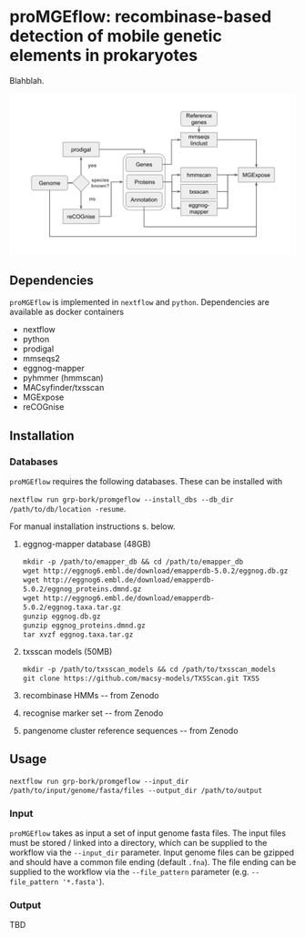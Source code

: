 # proMGEflow: recombinase-based detection of mobile genetic elements in prokaryotes

Blahblah.

![proMGE_workflow](docs/img/proMGEflow.svg)

Dependencies
------------


`proMGEflow` is implemented in `nextflow` and `python`. Dependencies are available as docker containers

- nextflow
- python
- prodigal
- mmseqs2
- eggnog-mapper
- pyhmmer (hmmscan)
- MACsyfinder/txsscan
- MGExpose
- reCOGnise

Installation
------------

### Databases

`proMGEflow` requires the following databases. These can be installed with

`nextflow run grp-bork/promgeflow --install_dbs --db_dir /path/to/db/location -resume`. 

For manual installation instructions s. below.

1. eggnog-mapper database (48GB)
	```
	mkdir -p /path/to/emapper_db && cd /path/to/emapper_db
	wget http://eggnog6.embl.de/download/emapperdb-5.0.2/eggnog.db.gz
	wget http://eggnog6.embl.de/download/emapperdb-5.0.2/eggnog_proteins.dmnd.gz
	wget http://eggnog6.embl.de/download/emapperdb-5.0.2/eggnog.taxa.tar.gz
	gunzip eggnog.db.gz
	gunzip eggnog_proteins.dmnd.gz
	tar xvzf eggnog.taxa.tar.gz
	```

2. txsscan models (50MB)
	```
	mkdir -p /path/to/txsscan_models && cd /path/to/txsscan_models
	git clone https://github.com/macsy-models/TXSScan.git TXSS
	```
3. recombinase HMMs -- from Zenodo
4. recognise marker set -- from Zenodo
5. pangenome cluster reference sequences -- from Zenodo

Usage
-----

```
nextflow run grp-bork/promgeflow --input_dir /path/to/input/genome/fasta/files --output_dir /path/to/output
```

### Input

`proMGEflow` takes as input a set of input genome fasta files. The input files must be stored / linked into a directory, which can be supplied to the workflow via the `--input_dir` parameter. Input genome files can be gzipped and should have a common file ending (default `.fna`). The file ending can be supplied to the workflow via the `--file_pattern` parameter (e.g. `--file_pattern '*.fasta'`).

### Output

TBD


